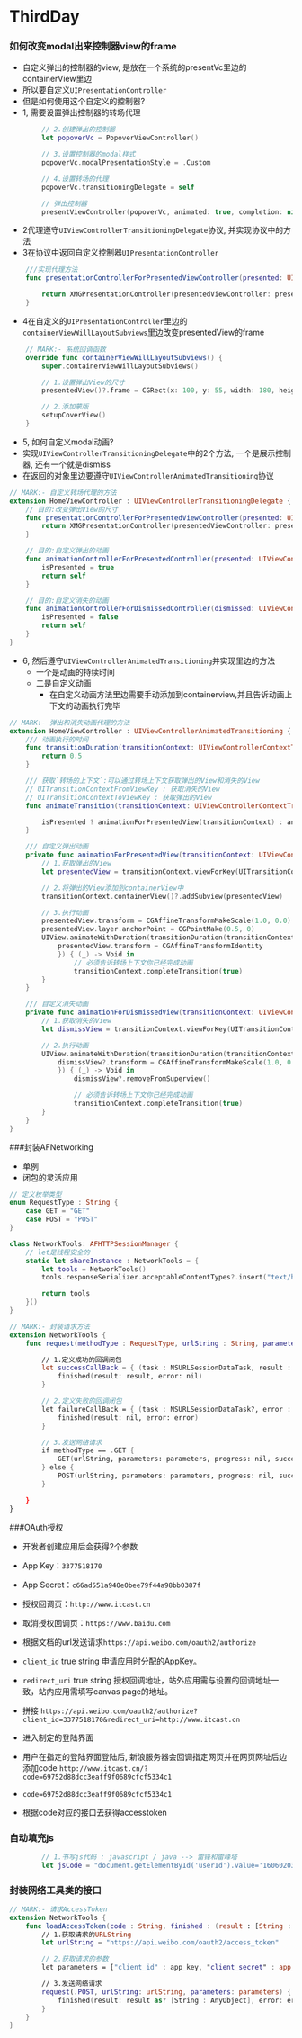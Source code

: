 # ThirdDay

### 如何改变modal出来控制器view的frame

- 自定义弹出的控制器的view, 是放在一个系统的presentVc里边的containerView里边
- 所以要自定义`UIPresentationController`
- 但是如何使用这个自定义的控制器?
- 1, 需要设置弹出控制器的转场代理

```swift
        // 2.创建弹出的控制器
        let popoverVc = PopoverViewController()

        // 3.设置控制器的modal样式
        popoverVc.modalPresentationStyle = .Custom

        // 4.设置转场的代理
        popoverVc.transitioningDelegate = self

        // 弹出控制器
        presentViewController(popoverVc, animated: true, completion: nil)
```

- 2代理遵守`UIViewControllerTransitioningDelegate`协议, 并实现协议中的方法
- 3在协议中返回自定义控制器`UIPresentationController`

```swift
    ///实现代理方法
    func presentationControllerForPresentedViewController(presented: UIViewController, presentingViewController presenting: UIViewController, sourceViewController source: UIViewController) -> UIPresentationController? {

        return XMGPresentationController(presentedViewController: presented, presentingViewController: presenting)
    }
```

- 4在自定义的`UIPresentationController`里边的`containerViewWillLayoutSubviews`里边改变presentedView的frame

```swift
    // MARK:- 系统回调函数
    override func containerViewWillLayoutSubviews() {
        super.containerViewWillLayoutSubviews()

        // 1.设置弹出View的尺寸
        presentedView()?.frame = CGRect(x: 100, y: 55, width: 180, height: 250)

        // 2.添加蒙版
        setupCoverView()
    }
```
- 5, 如何自定义modal动画?
- 实现`UIViewControllerTransitioningDelegate`中的2个方法, 一个是展示控制器, 还有一个就是dismiss
- 在返回的对象里边要遵守`UIViewControllerAnimatedTransitioning`协议
```swift
// MARK:- 自定义转场代理的方法
extension HomeViewController : UIViewControllerTransitioningDelegate {
    // 目的:改变弹出View的尺寸
    func presentationControllerForPresentedViewController(presented: UIViewController, presentingViewController presenting: UIViewController, sourceViewController source: UIViewController) -> UIPresentationController? {
        return XMGPresentationController(presentedViewController: presented, presentingViewController: presenting)
    }

    // 目的:自定义弹出的动画
    func animationControllerForPresentedController(presented: UIViewController, presentingController presenting: UIViewController, sourceController source: UIViewController) -> UIViewControllerAnimatedTransitioning? {
        isPresented = true
        return self
    }

    // 目的:自定义消失的动画
    func animationControllerForDismissedController(dismissed: UIViewController) -> UIViewControllerAnimatedTransitioning? {
        isPresented = false
        return self
    }
}
```

- 6, 然后遵守`UIViewControllerAnimatedTransitioning`并实现里边的方法
    - 一个是动画的持续时间
    - 二是自定义动画
        - 在自定义动画方法里边需要手动添加到containerview,并且告诉动画上下文的动画执行完毕

```swift
// MARK:- 弹出和消失动画代理的方法
extension HomeViewController : UIViewControllerAnimatedTransitioning {
    /// 动画执行的时间
    func transitionDuration(transitionContext: UIViewControllerContextTransitioning?) -> NSTimeInterval {
        return 0.5
    }

    /// 获取`转场的上下文`:可以通过转场上下文获取弹出的View和消失的View
    // UITransitionContextFromViewKey : 获取消失的View
    // UITransitionContextToViewKey : 获取弹出的View
    func animateTransition(transitionContext: UIViewControllerContextTransitioning) {

        isPresented ? animationForPresentedView(transitionContext) : animationForDismissedView(transitionContext)
    }

    /// 自定义弹出动画
    private func animationForPresentedView(transitionContext: UIViewControllerContextTransitioning) {
        // 1.获取弹出的View
        let presentedView = transitionContext.viewForKey(UITransitionContextToViewKey)!

        // 2.将弹出的View添加到containerView中
        transitionContext.containerView()?.addSubview(presentedView)

        // 3.执行动画
        presentedView.transform = CGAffineTransformMakeScale(1.0, 0.0)
        presentedView.layer.anchorPoint = CGPointMake(0.5, 0)
        UIView.animateWithDuration(transitionDuration(transitionContext), animations: { () -> Void in
            presentedView.transform = CGAffineTransformIdentity
            }) { (_) -> Void in
                // 必须告诉转场上下文你已经完成动画
                transitionContext.completeTransition(true)
        }
    }

    /// 自定义消失动画
    private func animationForDismissedView(transitionContext: UIViewControllerContextTransitioning) {
        // 1.获取消失的View
        let dismissView = transitionContext.viewForKey(UITransitionContextFromViewKey)

        // 2.执行动画
        UIView.animateWithDuration(transitionDuration(transitionContext), animations: { () -> Void in
            dismissView?.transform = CGAffineTransformMakeScale(1.0, 0.00001)
            }) { (_) -> Void in
                dismissView?.removeFromSuperview()

                // 必须告诉转场上下文你已经完成动画
                transitionContext.completeTransition(true)
        }
    }
}
```

###封装AFNetworking

- 单例
- 闭包的灵活应用
```swift
// 定义枚举类型
enum RequestType : String {
    case GET = "GET"
    case POST = "POST"
}

class NetworkTools: AFHTTPSessionManager {
    // let是线程安全的
    static let shareInstance : NetworkTools = {
        let tools = NetworkTools()
        tools.responseSerializer.acceptableContentTypes?.insert("text/html")

        return tools
    }()
}

// MARK:- 封装请求方法
extension NetworkTools {
    func request(methodType : RequestType, urlString : String, parameters : [String : AnyObject], finished : (result : AnyObject?, error : NSError?) -> ()) {

        // 1.定义成功的回调闭包
        let successCallBack = { (task : NSURLSessionDataTask, result : AnyObject?) -> Void in
            finished(result: result, error: nil)
        }

        // 2.定义失败的回调闭包
        let failureCallBack = { (task : NSURLSessionDataTask?, error : NSError) -> Void in
            finished(result: nil, error: error)
        }

        // 3.发送网络请求
        if methodType == .GET {
            GET(urlString, parameters: parameters, progress: nil, success: successCallBack, failure: failureCallBack)
        } else {
            POST(urlString, parameters: parameters, progress: nil, success: successCallBack, failure: failureCallBack)
        }

    }
}
```

###OAuth授权

- 开发者创建应用后会获得2个参数
- App Key：`3377518170`
- App Secret：`c66ad551a940e0bee79f44a98bb0387f`
- 授权回调页：`http://www.itcast.cn`
- 取消授权回调页：`https://www.baidu.com`

- 根据文档的url发送请求`https://api.weibo.com/oauth2/authorize`
- `client_id` true string 申请应用时分配的AppKey。
- `redirect_uri` true string 授权回调地址，站外应用需与设置的回调地址一致，站内应用需填写canvas page的地址。
- 拼接 `https://api.weibo.com/oauth2/authorize?client_id=3377518170&redirect_uri=http://www.itcast.cn`
- 进入制定的登陆界面

- 用户在指定的登陆界面登陆后, 新浪服务器会回调指定网页并在网页网址后边添加code
`http://www.itcast.cn/?code=69752d88dcc3eaff9f0689cfcf5334c1`

- `code=69752d88dcc3eaff9f0689cfcf5334c1`

- 根据code对应的接口去获得accesstoken



### 自动填充js

```swift
        // 1.书写js代码 : javascript / java --> 雷锋和雷峰塔
        let jsCode = "document.getElementById('userId').value='1606020376@qq.com';document.getElementById('passwd').value='haomage';"
```

### 封装网络工具类的接口

```swift
// MARK:- 请求AccessToken
extension NetworkTools {
    func loadAccessToken(code : String, finished : (result : [String : AnyObject]?, error : NSError?) -> ()) {
        // 1.获取请求的URLString
        let urlString = "https://api.weibo.com/oauth2/access_token"

        // 2.获取请求的参数
        let parameters = ["client_id" : app_key, "client_secret" : app_secret, "grant_type" : "authorization_code", "redirect_uri" : redirect_uri, "code" : code]

        // 3.发送网络请求
        request(.POST, urlString: urlString, parameters: parameters) { (result, error) -> () in
            finished(result: result as? [String : AnyObject], error: error)
        }
    }
}
```






















